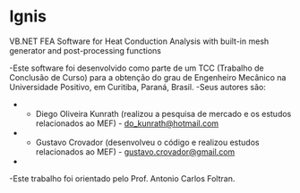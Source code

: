 # Ignis
VB.NET FEA Software for Heat Conduction Analysis with built-in mesh generator and post-processing functions

-Este software foi desenvolvido como parte de um TCC (Trabalho de Conclusão de Curso) para a obtenção do grau de Engenheiro Mecânico na Universidade Positivo, em Curitiba, Paraná, Brasil.
-Seus autores são:
-  - Diego Oliveira Kunrath (realizou a pesquisa de mercado e os estudos relacionados ao MEF) - do_kunrath@hotmail.com
-  - Gustavo Crovador (desenvolveu o código e realizou estudos relacionados ao MEF) - gustavo.crovador@gmail.com
-  
-Este trabalho foi orientado pelo Prof. Antonio Carlos Foltran.
